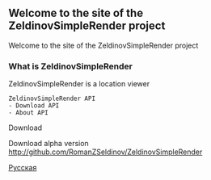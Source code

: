 ---
---

## Welcome to the site of the ZeldinovSimpleRender project

Welcome to the site of the ZeldinovSimpleRender project

### What is ZeldinovSimpleRender

ZeldinovSimpleRender is a location viewer

```ZeldinovSimpleRenderAPI
ZeldinovSimpleRender API
- Download API
- About API
```


Download

Download alpha version <http://github.com/RomanZSeldinov/ZeldinovSimpleRender>

[Русская](http://romanzseldinov.github.io/ZeldinovSimpleRender/index-ru)
